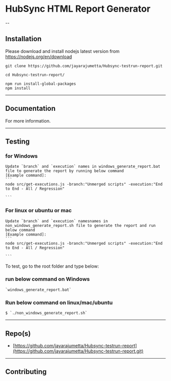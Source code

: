 HubSync HTML Report Generator
==

--

## Installation

Please download and install nodejs latest version from https://nodejs.org/en/download 

```
git clone https://github.com/jayarajumetta/Hubsync-testrun-report.git

cd Hubsync-testrun-report/

npm run install-global-packages
npm install
```

* * *

## Documentation

For more information.

* * *

## Testing

### for Windows
    Update `branch` and `execution` names in windows_generate_report.bat file to generate the report by running below command
    [Example command]: 
    ```
    node src/get-executions.js -branch:"Unmerged scripts" -execution:"End to End - All / Regression"

    ```
### For linux or ubuntu or mac
    Update `branch` and `execution` namesnames in non_windows_generate_report.sh file to generate the report and run below command
    [Example command]: 
    ```
    node src/get-executions.js -branch:"Unmerged scripts" -execution:"End to End - All / Regression"

    ```
To test, go to the root folder and type below:

### run below command on Windows
    `windows_generate_report.bat`
### Run below command on linux/mac/ubuntu
    $ `./non_windows_generate_report.sh`
   
* * *
 
## Repo(s)

* [https://github.com/jayarajumetta/Hubsync-testrun-report](https://github.com/jayarajumetta/Hubsync-testrun-report.git)

* * *

## Contributing
